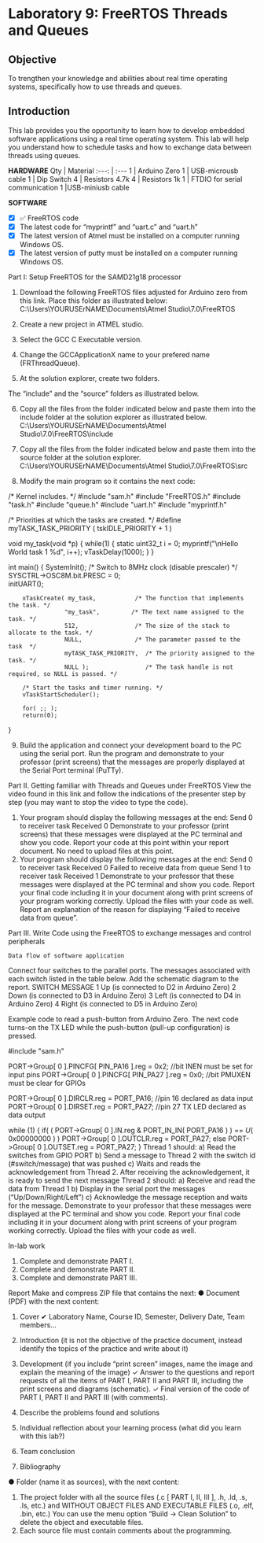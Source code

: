 # Laboratory 9: FreeRTOS Threads and Queues

## Objective
To trengthen your knowledge and abilities about real time operating systems, specifically how to use threads and queues.

## Introduction
This lab provides you the opportunity to learn how to develop embedded software applications using a real time operating system. This lab will help you understand how to schedule tasks and how to exchange data between threads using queues. 

__HARDWARE__
Qty | Material
:---: | :---
1 | Arduino Zero
1 | USB-microusb cable
1 | Dip Switch
4 | Resistors 4.7k
4 | Resistors 1k
1 | FTDIO for serial communication
1 |USB-miniusb cable

__SOFTWARE__

- [x] :white_check_mark: FreeRTOS code
- [x] The latest code for “myprintf” and “uart.c” and “uart.h”
- [x] The latest version of Atmel must be installed on a computer running Windows OS.
- [x] The latest version of putty must be installed on a computer running Windows OS.

Part I: Setup FreeRTOS for the SAMD21g18 processor

1. Download the following FreeRTOS files adjusted for Arduino zero from this link. Place this folder as illustrated below:
    C:\Users\YOURUSErNAME\Documents\Atmel Studio\7.0\FreeRTOS

2. Create a new project in ATMEL studio.

3. Select the GCC C Executable version.

4. Change the GCCApplicationX  name to your prefered name (FRThreadQueue).

 


5. At the solution explorer, create two folders.

 

The “include” and the “source” folders as illustrated below.

 

6. Copy all the files from the folder indicated below and paste them into the include folder at the solution explorer as illustrated below. 
 C:\Users\YOURUSErNAME\Documents\Atmel Studio\7.0\FreeRTOS\include

 

7. Copy all the files from the folder indicated below and paste them into the source folder at the solution explorer. 
C:\Users\YOURUSErNAME\Documents\Atmel Studio\7.0\FreeRTOS\src

8. Modify the main program so it contains the next code:

/* Kernel includes. */
#include "sam.h"
#include "FreeRTOS.h"
#include "task.h"
#include "queue.h"
#include "uart.h"
#include "myprintf.h"

/* Priorities at which the tasks are created. */
#define myTASK_TASK_PRIORITY         	( tskIDLE_PRIORITY + 1 )

void my_task(void *p) {
    	while(1) {
            	static uint32_t i = 0;
            	myprintf("\nHello World task 1 %d", i++);
            	vTaskDelay(1000);
    	}
}

int main()
{
    	SystemInit();
    	/* Switch to 8MHz clock (disable prescaler) */
    	SYSCTRL->OSC8M.bit.PRESC = 0;	
    	initUART();

    	
    	xTaskCreate( my_task,        	/* The function that implements the task. */
            	    "my_task",         /* The text name assigned to the task. */
            	    512,            	/* The size of the stack to allocate to the task. */
            	    NULL,           	/* The parameter passed to the task  */
            	    myTASK_TASK_PRIORITY,  /* The priority assigned to the task. */
            	    NULL );         	   /* The task handle is not required, so NULL is passed. */

    	/* Start the tasks and timer running. */
    	vTaskStartScheduler();

    	for( ;; );
    	return(0);
}

9. Build the application and connect your development board to the PC using the serial port. Run the program and demonstrate to your professor (print screens) that the messages are properly displayed at the Serial Port terminal (PuTTy). 


Part II. Getting familiar with Threads and Queues under FreeRTOS
View the video found in this link and follow the indications of the presenter step by step (you may want to stop the video to type the code).

1. Your program should display the following messages at the end:
Send 0 to receiver task
Received 0
Demonstrate to your professor (print screens) that these messages were displayed at the PC terminal and show you code. Report your code at this point within your report document. No need to upload files at this point.
2. Your program should display the following messages at the end:
Send 0 to receiver task
Received 0
Failed to receive data from queue
Send 1 to receiver task
Received 1
Demonstrate to your professor that these messages were displayed at the PC terminal and show you code. Report your final code including it in your document along with print screens of your program working correctly. Upload the files with your code as well. Report an explanation of the reason for displaying “Failed to receive data from queue”.


Part III. Write Code using the FreeRTOS to exchange messages and control peripherals

 
	Data flow of software application
Connect four switches to the parallel ports. The messages associated with each switch listed in the table below. Add the schematic diagram to the report.
SWITCH    	MESSAGE
1                  	Up		(is connected to D2 in Arduino Zero)
2                  	Down		(is connected to D3 in Arduino Zero)
3                  	Left		(is connected to D4 in Arduino Zero)
4                  	Right		(is connected to D5 in Arduino Zero)

Example code to read a push-button from Arduino Zero. The next code turns-on the TX LED while the push-button (pull-up configuration) is pressed. 

#include "sam.h"

PORT->Group[ 0 ].PINCFG[ PIN_PA16 ].reg = 0x2; //bit INEN must be set for input pins
PORT->Group[ 0 ].PINCFG[ PIN_PA27 ].reg = 0x0; //bit PMUXEN must be clear for GPIOs
    	
PORT->Group[ 0 ].DIRCLR.reg = PORT_PA16; //pin 16 declared as data input
PORT->Group[ 0 ].DIRSET.reg = PORT_PA27; //pin 27 TX LED declared as data output
 
while (1) {
if( ( PORT->Group[ 0 ].IN.reg & PORT_IN_IN( PORT_PA16 ) ) == _U_( 0x00000000 ) )
            	PORT->Group[ 0 ].OUTCLR.reg = PORT_PA27;
    	else
            	PORT->Group[ 0 ].OUTSET.reg = PORT_PA27;
}
Thread 1 should:
a) Read the switches from GPIO PORT
b) Send a message to Thread 2 with the switch id (#switch/message) that was pushed
c) Waits and reads the acknowledgement from Thread 2. After receiving the acknowledgement, it is ready to send the next message
Thread 2 should:
a) Receive and read the data from Thread 1
b) Display in the serial port the messages (“Up/Down/Right/Left”)
c) Acknowledge the message reception and waits for the message.
Demonstrate to your professor that these messages were displayed at the PC terminal and show you code. Report your final code including it in your document along with print screens of your program working correctly. Upload the files with your code as well.













In-lab work

1.	Complete and demonstrate PART I. 
2.	Complete and demonstrate PART II.
3.	Complete and demonstrate PART III.

Report
Make and compress ZIP file that contains the next:
●	Document (PDF) with the next content:
1.	Cover
✔	Laboratory Name, Course ID, Semester, Delivery Date, Team members…

2.	Introduction (it is not the objective of the practice document, instead identify the topics of the practice and write about it)

3.	Development (if you include “print screen” images, name the image and explain the meaning of the image)
✓	Answer to the questions and report requests of all the items of PART I, PART II and PART III, including the print screens and diagrams (schematic).
✓	Final version of the code of PART I, PART II and PART III (with comments).

4.	Describe the problems found and solutions

5.	Individual reflection about your learning process (what did you learn with this lab?)

6.	Team conclusion

7.	Bibliography

●	Folder (name it as sources), with the next content:
1.	The project folder with all the source files (.c [ PART I, II, III ], .h, .ld, .s, .ls, etc.) and WITHOUT OBJECT FILES AND EXECUTABLE FILES (.o, .elf, .bin, etc.) You can use the menu option “Build -> Clean Solution” to delete the object and executable files.
2.	Each source file must contain comments about the programming.


